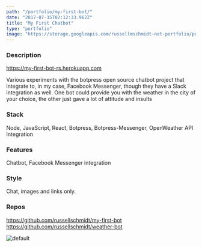 ```yaml
---
path: "/portfolio/my-first-bot/"
date: "2017-07-15T02:12:33.962Z"
title: "My First Chatbot"
type: "portfolio"
image: "https://storage.googleapis.com/russellmschmidt-net-portfolio/portfolio/botpress/botpress.png"
---
```


### Description
<https://my-first-bot-rs.herokuapp.com>

Various experiments with the botpress open source chatbot project that integrate to, in my case, Facebook Messenger, though they have a Slack integration as well. One bot could provide you with the weather in the city of your choice, the other just gave a lot of attitude and insults

### Stack
Node,
JavaScript,
React,
Botpress,
Botpress-Messenger,
OpenWeather API Integration

### Features
Chatbot,
Facebook Messenger integration

### Style
Chat, images and links only.

### Repos
<https://github.com/russellschmidt/my-first-bot>
<https://github.com/russellschmidt/weather-bot>


![default](https://storage.googleapis.com/russellmschmidt-net-portfolio/portfolio/botpress/botpress.png)
